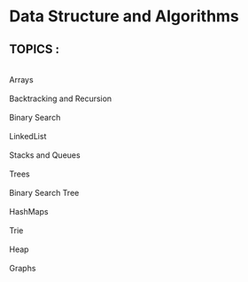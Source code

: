 # Data Structure and Algorithms<br/>

## TOPICS :<br/>
</br>
Arrays<br/>
<br/>
Backtracking and Recursion<br/>
<br/>
Binary Search<br/>
<br/>
LinkedList<br/>
<br/>
Stacks and Queues<br/>
<br/>
Trees<br/>
<br/>
Binary Search Tree<br/>
<br/>
HashMaps<br/>
<br/>
Trie<br/>
<br/>
Heap<br/>
<br/>
Graphs<br/>
<br/>
